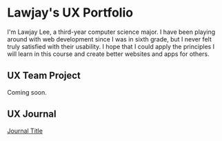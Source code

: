 # Lawjay's UX Portfolio

I'm Lawjay Lee, a third-year computer science major. I have been playing around with web development since I was in sixth grade, but I never felt truly satisfied with their usability. I hope that I could apply the principles I will learn in this course and create better websites and apps for others.

## UX Team Project

Coming soon.

## UX Journal

[Journal Title](journal/)
